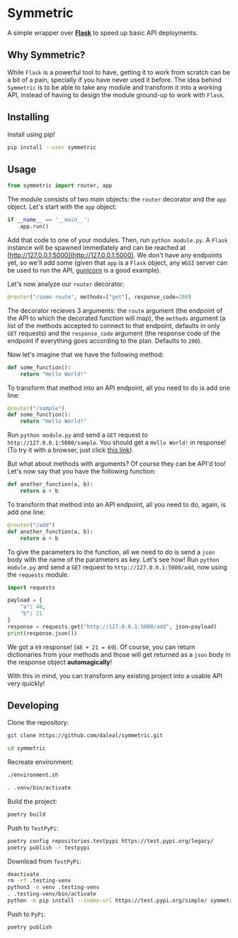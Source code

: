# Symmetric

A simple wrapper over **[Flask](https://github.com/pallets/flask)** to speed up basic API deployments.

## Why Symmetric?

While `Flask` is a powerful tool to have, getting it to work from scratch can be a bit of a pain, specially if you have never used it before. The idea behind `Symmetric` is to be able to take any module and transform it into a working API, instead of having to design the module ground-up to work with `Flask`.

## Installing

Install using pip!

```bash
pip install --user symmetric
```

## Usage

```py
from symmetric import router, app
```

The module consists of two main objects: the `router` decorator and the `app` object. Let's start with the `app` object:

```py
if __name__ == '__main__':
    app.run()
```

Add that code to one of your modules. Then, run `python module.py`. A `Flask` instance will be spawned immediately and can be reached at [http://127.0.0.1:5000](http://127.0.0.1:5000). We don't have any endpoints yet, so we'll add some (given that `app` is a `Flask` object, any `WGSI` server can be used to run the API, [gunicorn](https://gunicorn.org/) is a good example).

Let's now analyze our `router` decorator:

```py
@router("/some-route", methods=["get"], response_code=200)
```

The decorator recieves 3 arguments: the `route` argument (the endpoint of the API to which the decorated function will map), the `methods` argument (a list of the methods accepted to connect to that endpoint, defaults in only `GET` requests) and the `response_code` argument (the response code of the endpoint if everything goes according to the plan. Defaults to `200`).

Now let's imagine that we have the following method:

```py
def some_function():
    return "Hello World!"
```

To transform that method into an API endpoint, all you need to do is add one line:

```py
@router("/sample")
def some_function():
    return "Hello World!"
```

Run `python module.py` and send a `GET` request to `http://127.0.0.1:5000/sample`. You should get a `Hello World!` in response! (To try it with a browser, just click [this link](http://127.0.0.1:5000/sample)).

But what about methods with arguments? Of course they can be API'd too! Let's now say that you have the following function:

```py
def another_function(a, b):
    return a + b
```

To transform that method into an API endpoint, all you need to do, again, is add one line:

```py
@router("/add")
def another_function(a, b):
    return a + b
```

To give the parameters to the function, all we need to do is send a `json` body with the name of the parameters as key. Let's see how! Run `python module.py` and send a `GET` request to `http://127.0.0.1:5000/add`, now using the `requests` module.

```python
import requests

payload = {
    "a": 48,
    "b": 21
}
response = requests.get("http://127.0.0.1:5000/add", json=payload)
print(response.json())
```

We got a `69` response! (`48 + 21 = 69`). Of course, you can return dictionaries from your methods and those will get returned as a `json` body in the response object **automagically**!

With this in mind, you can transform any existing project into a usable API very quickly!


## Developing

Clone the repository:

```bash
git clone https://github.com/daleal/symmetric.git

cd symmetric
```

Recreate environment:

```bash
./environment.sh

. .venv/bin/activate
```

Build the project:

```bash
poetry build
```

Push to `TestPyPi`:

```bash
poetry config repositories.testpypi https://test.pypi.org/legacy/
poetry publish -r testpypi
```

Download from `TestPyPi`:

```bash
deactivate
rm -rf .testing-venv
python3 -m venv .testing-venv
. .testing-venv/bin/activate
python -m pip install --index-url https://test.pypi.org/simple/ symmetric
```

Push to `PyPi`:

```bash
poetry publish
```

